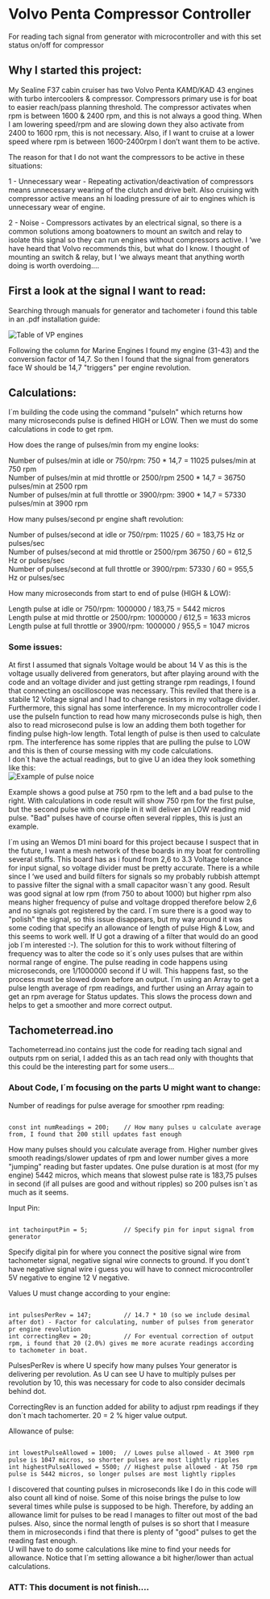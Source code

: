 # Volvo Penta Compressor Controller
For reading tach signal from generator with microcontroller and with this set status on/off for compressor

## Why I started this project:

My Sealine F37 cabin cruiser has two Volvo Penta KAMD/KAD 43 engines with turbo intercoolers & compressor. Compressors primary use is for boat to easier reach/pass planning threshold. The compressor activates when rpm is between 1600 & 2400 rpm, and this is not always a good thing.
When I am lowering speed/rpm and are slowing down they also activate from 2400 to 1600 rpm, this is not necessary. Also, if I want to cruise at a lower speed where rpm is between 1600-2400rpm I don’t want them to be active.

The reason for that I do not want the compressors to be active in these situations: 

  1 - Unnecessary wear - Repeating activation/deactivation of compressors means unnecessary wearing of the clutch and drive belt. Also cruising with compressor active means an hi loading pressure of air to engines which is unnecessary wear of engine.
  
  2 - Noise - Compressors activates by an electrical signal, so there is a common solutions among boatowners to mount an switch and relay to isolate this signal so they can run engines without compressors active. I ‘we have heard that Volvo recommends this, but what do I know. 
I thought of mounting an switch & relay, but I ‘we always meant that anything worth doing is worth overdoing.... 


## First a look at the signal I want to read:

Searching through manuals for generator and tachometer i found this table in an .pdf installation guide:


![Table of VP engines](https://github.com/Nesse1/images/raw/main/TachometerTable.bmp)

Following the column for Marine Engines I found my engine (31-43) and the conversion factor of 14,7. So then I found that the signal from generators face W should be 14,7 "triggers" per engine revolution.

## Calculations: 
I´m building the code using the command "pulseIn" which returns how many microseconds pulse is defined HIGH or LOW. Then we must do some calculations in code to get rpm.

How does the range of pulses/min from my engine looks:

  Number of pulses/min at idle or 750/rpm:             750 * 14,7 = 11025 pulses/min at 750 rpm  
  Number of pulses/min at mid throttle or 2500/rpm    2500 * 14,7 = 36750 pulses/min at 2500 rpm  
  Number of pulses/min at full throttle or 3900/rpm:  3900 * 14,7 = 57330 pulses/min at 3900 rpm  

How many pulses/second pr engine shaft revolution:

  Number of pulses/second at idle or 750/rpm:           11025 / 60 = 183,75 Hz or pulses/sec  
  Number of pulses/second at mid throttle or 2500/rpm   36750 / 60 = 612,5 Hz or pulses/sec  
  Number of pulses/second at full throttle or 3900/rpm: 57330 / 60 = 955,5 Hz or pulses/sec  
  
How many microseconds from start to end of pulse (HIGH & LOW):
  
   Length pulse at idle or 750/rpm:                       1000000 / 183,75 = 5442 micros  
  Length pulse at mid throttle or 2500/rpm:              1000000 / 612,5  = 1633 micros  
  Length pulse at full throttle or 3900/rpm:             1000000 / 955,5  = 1047 micros  
  

### Some issues:
At first I assumed that signals Voltage would be about 14 V as this is the voltage usually delivered from generators, but after playing around with the code and an voltage divider and just getting strange rpm readings, I found that connecting an oscilloscope was necessary. This reviled that there is a stabile 12 Voltage signal and I had to change resistors in my voltage divider. Furthermore, this signal has some interference.
In my microcontroller code I use the pulseIn function to read how many microseconds pulse is high, then also to read microsecond pulse is low an adding them both together for finding pulse high-low length. Total length of pulse is then used to calculate rpm. The interference has some ripples that are pulling the pulse to LOW and this is then of course messing with my code calculations.  
I don´t have the actual readings, but to give U an idea they look something like this:  
![Example of pulse noice](https://github.com/Nesse1/images/raw/main/Examplenoice.png)

Example shows a good pulse at 750 rpm to the left and a bad pulse to the right. With calculations in code result will show 750 rpm for the first pulse, but the second pulse with one ripple in it will deliver an LOW reading mid pulse. "Bad" pulses have of course often several ripples, this is just an example. 


I´m using an Wemos D1 mini board for this project because I suspect that in the future, I want a mesh network of these boards in my boat for controlling several stuffs. This board has as i found from 2,6 to 3.3 Voltage tolerance for input signal, so voltage divider must be pretty accurate. There is a while since I ‘we used and build filters for signals so my probably rubbish attempt to passive filter the signal with a small capacitor wasn´t any good. Result was good signal at low rpm (from 750 to about 1000) but higher rpm also means higher frequency of pulse and voltage dropped therefore below 2,6 and no signals got registered by the card. I´m sure there is a good way to "polish" the signal, so this issue disappears, but my way around it was some coding that specify an allowance of length of pulse High & Low, and this seems to work well. If U got a drawing of a filter that would do an good job I´m interested :-).
The solution for this to work without filtering of frequency was to alter the code so it´s only uses pulses that are within normal range of engine.
The pulse reading in code happens using microseconds, ore 1/1000000 second if U will. This happens fast, so the process must be slowed down before an output. I´m using an Array to get a pulse length average of rpm readings, and further using an Array again to get an rpm average for Status updates. This slows the process down and helps to get a smoother and more correct output.

## Tachometerread.ino

Tachometerread.ino contains just the code for reading tach signal and outputs rpm on serial, I added this as an tach read only with thoughts that this could be the interesting part for some users...


### About Code, I´m focusing on the parts U might want to change:


Number of readings for pulse average for smoother rpm reading:
```

const int numReadings = 200;    // How many pulses u calculate average from, I found that 200 still updates fast enough

```

How many pulses should you calculate average from. Higher number gives smooth readings/slower updates of rpm and lower number gives a more "jumping" reading but faster updates. One pulse duration is at most (for my engine) 5442 micros, which means that slowest pulse rate is 183,75 pulses in second (if all pulses are good and without ripples) so 200 pulses isn´t as much as it seems.


Input Pin:
```

int tachoinputPin = 5;          // Specify pin for input signal from generator

```

Specify digital pin for where you connect the positive signal wire from tachometer signal, negative signal wire connects to ground. If you dont´t have negative signal wire i guess you will have to connect microcontroller 5V negative to engine 12 V negative.



Values U must change according to your engine:
```

int pulsesPerRev = 147;         // 14.7 * 10 (so we include desimal after dot) - Factor for calculating, number of pulses from generator pr engine revolution 
int correctingRev = 20;         // For eventual correction of output rpm, i found that 20 (2.0%) gives me more acurate readings according to tachometer in boat.

```
PulsesPerRev is where U specify how many pulses Your generator is delivering per revolution. As U can see U have to multiply pulses per revolution by 10, this was necessary for code to also consider decimals behind dot.

CorrectingRev is an function added for ability to adjust rpm readings if they don´t mach tachomerter. 20 = 2 % higer value output.


Allowance of pulse:

```

int lowestPulseAllowed = 1000;  // Lowes pulse allowed - At 3900 rpm pulse is 1047 micros, so shorter pulses are most lightly ripples
int highestPulseAllowed = 5500; // Highest pulse allowed - At 750 rpm pulse is 5442 micros, so longer pulses are most lightly ripples

```
I discovered that counting pulses in microseconds like I do in this code will also count all kind of noise. Some of this noise brings the pulse to low several times while pulse is supposed to be high. Therefore, by adding an allowance limit for pulses to be read I manages to filter out most of the bad pulses. Also, since the normal length of pulses is so short that I measure them in microseconds i find that there is plenty of "good" pulses to get the reading fast enough.   
U will have to do some calculations like mine to find your needs for allowance. Notice that I´m setting allowance a bit higher/lower than actual calculations.

### ATT: This document is not finish....
